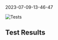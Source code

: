 2023-07-09-13-46-47 


![Tests](https://github.com/xRevx/UnitTestingExercise/actions/workflows/main.yml/badge.svg) 

## Test Results
<?xml version="1.0" encoding="utf-8"?><testsuites><testsuite name="pytest" errors="0" failures="0" skipped="3" tests="9" time="0.062" timestamp="2023-07-09T13:46:35.453441" hostname="fv-az447-217"><testcase classname="test_employee" name="test_init" time="0.001" /><testcase classname="test_employee" name="test_forename" time="0.001" /><testcase classname="test_employee" name="test_surname" time="0.000" /><testcase classname="test_employee" name="test_no_surname" time="0.001" /><testcase classname="test_employee" name="test_birthday_party" time="0.000" /><testcase classname="test_employee" name="test_invalid_short_email" time="0.001"><skipped type="pytest.xfail" message="" /></testcase><testcase classname="test_employee" name="test_invalid_no_at_email" time="0.001"><skipped type="pytest.xfail" message="" /></testcase><testcase classname="test_employee" name="test_salary_raise" time="0.001" /><testcase classname="test_employee" name="test_negative_salary_raise" time="0.001"><skipped type="pytest.xfail" message="" /></testcase></testsuite></testsuites>